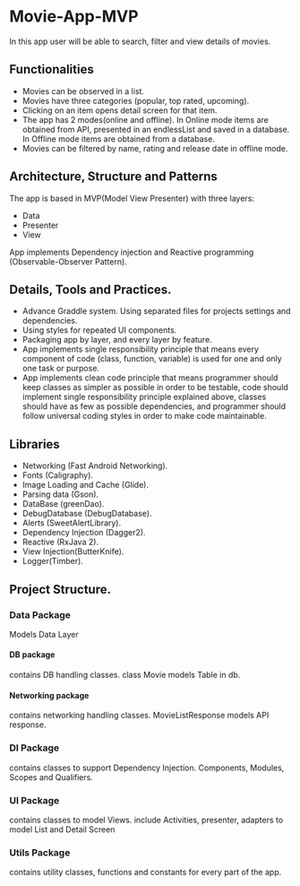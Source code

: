 # Movie-App-MVP

In this app user will be able to search, filter and view details of movies.

## Functionalities

- Movies can be observed in a list.
- Movies have three categories (popular, top rated, upcoming).
- Clicking on an item opens detail screen for that item.
- The app has 2 modes(online and offline). In Online mode items are obtained from API, presented in an endlessList and saved in a database. In Offline mode items are obtained from a database.
- Movies can be filtered by name, rating and release date in offline mode.

## Architecture, Structure and Patterns

The app is based in MVP(Model View Presenter) with three layers:
- Data
- Presenter
- View

App implements Dependency injection and Reactive programming (Observable-Observer Pattern).

## Details, Tools and Practices.

- Advance Graddle system. Using separated files for projects settings and dependencies.
- Using styles for repeated UI components.
- Packaging app by layer, and every layer by feature.
- App implements single responsibility principle that means every component of code (class, function, variable) is used for one and only one task or purpose.
- App implements clean code principle that means programmer should keep classes as simpler as possible in order to be testable, code should implement single responsibility principle explained above, classes should have as few as possible dependencies, and programmer should follow universal coding styles in order to make code maintainable. 

## Libraries
- Networking (Fast Android Networking).
- Fonts (Caligraphy).
- Image Loading and Cache (Glide).
- Parsing data (Gson).
- DataBase (greenDao).
- DebugDatabase (DebugDatabase).
- Alerts (SweetAlertLibrary).
- Dependency Injection (Dagger2).
- Reactive (RxJava 2).
- View Injection(ButterKnife).
- Logger(Timber).

## Project Structure.

### Data Package
 Models Data Layer

#### DB package
contains DB handling classes. 
class Movie models Table in db.
#### Networking package  
contains networking handling classes. 
MovieListResponse models API response.

### DI Package
contains classes to support Dependency Injection.
Components, Modules, Scopes and Qualifiers.

### UI Package
contains classes to model Views.
include Activities, presenter, adapters to model List and Detail Screen

### Utils Package
contains utility classes, functions and constants for every part of the app.




    

 
  

    
   
    








